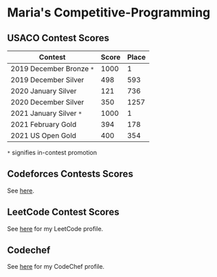 # Maria's Competitive-Programming
## USACO Contest Scores
| Contest | Score | Place |
| ------------ | ---------- | ------------ |
| 2019 December Bronze ```*``` | 1000 | 1 |
| 2019 December Silver | 498 | 593|
| 2020 January Silver | 121 | 736 |
| 2020 December Silver | 350 | 1257 |
| 2021 January Silver ```*``` | 1000| 1 |
| 2021 February Gold | 394 | 178 |
| 2021 US Open Gold | 400 | 354 |

```*``` signifies in-contest promotion

## Codeforces Contests Scores
See [here](https://codeforces.com/contests/with/olympia).

## LeetCode Contest Scores
See [here](https://leetcode.com/passionFruitFlower/) for my LeetCode profile.

## Codechef
See [here](https://www.codechef.com/users/airamc) for my CodeChef profile.

